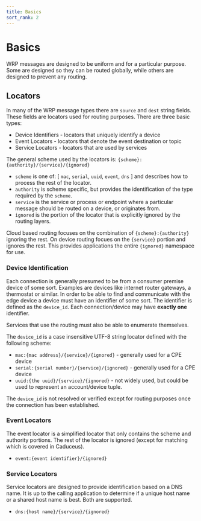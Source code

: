 ```yaml
---
title: Basics
sort_rank: 2
---
```


# Basics

WRP messages are designed to be uniform and for a particular purpose.  Some
are designed so they can be routed globally, while others are designed to
prevent any routing.

## Locators

In many of the WRP message types there are `source` and `dest` string fields.
These fields are locators used for routing purposes.  There are three basic types:
- Device Identifiers - locators that uniquely identify a device
- Event Locators - locators that denote the event destination or topic
- Service Locators - locators that are used by services

The general scheme used by the locators is: `{scheme}:{authority}/{service}/{ignored}`

- `scheme` is one of: [ `mac`, `serial`, `uuid`, `event`, `dns` ] and describes
  how to process the rest of the locator.
- `authority` is scheme specific, but provides the identification of the type
  required by the `scheme`.
- `service` is the service or process or endpoint where a particular message should
  be routed on a device, or originates from.
- `ignored` is the portion of the locator that is explicitly ignored by the
  routing layers.

Cloud based routing focuses on the combination of `{scheme}:{authority}` ignoring
the rest.  On device routing focues on the `{service}` portion and ignores the
rest.  This provides applications the entire `{ignored}` namespace for use.

### Device Identification

Each connection is generally presumed to be from a consumer premise device of
some sort.  Examples are devices like internet router gateways, a thermostat or
similar.  In order to be able to find and communicate with the edge device a
device must have an identifier of some sort.  The identifier is defined as the
`device_id`.  Each connection/device may have **exactly one** identifier.

Services that use the routing must also be able to enumerate themselves.

The `device_id` is a case insensitive UTF-8 string locator defined with the
following scheme:

- `mac:{mac address}/{service}/{ignored}` - generally used for a CPE device
- `serial:{serial number}/{service}/{ignored}` - generally used for a CPE device
- `uuid:{the uuid}/{service}/{ignored}` - not widely used, but could be used to
  represent an account/device tuple.

The `device_id` is not resolved or verified except for routing purposes once the
connection has been established.


### Event Locators

The event locator is a simplified locator that only contains the scheme and
authority portions.  The rest of the locator is ignored (except for matching
which is covered in Caduceus).

- `event:{event identifier}/{ignored}`

### Service Locators

Service locators are designed to provide identification based on a DNS name.
It is up to the calling application to determine if a unique host name or a
shared host name is best.  Both are supported.

- `dns:{host name}/{service}/{ignored}`
